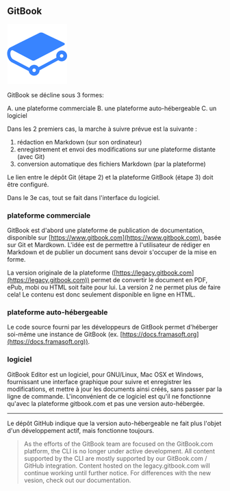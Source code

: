 ## GitBook

![](../img/gitbook.svg)

GitBook se décline sous 3 formes:

A. une plateforme commerciale
B. une plateforme auto-hébergeable
C. un logiciel

Dans les 2 premiers cas, la marche à suivre prévue est la suivante :

1. rédaction en Markdown (sur son ordinateur)
2. enregistrement et envoi des modifications sur une plateforme distante (avec Git)
3. conversion automatique des fichiers Markdown (par la plateforme)

Le lien entre le dépôt Git (étape 2) et la plateforme GitBook (étape 3) doit être configuré.

Dans le 3e cas, tout se fait dans l'interface du logiciel.


### plateforme commerciale

GitBook est d'abord une plateforme de publication de documentation, disponible sur [https://www.gitbook.com](https://www.gitbook.com), basée sur Git et Mardkown. L'idée est de permettre à l'utilisateur de rédiger en Markdown et de publier un document sans devoir s'occuper de la mise en forme.

La version originale de la plateforme ([https://legacy.gitbook.com](https://legacy.gitbook.com)) permet de convertir le document en PDF, ePub, mobi ou HTML soit faite pour lui.
La version 2 ne permet plus de faire cela! Le contenu est donc seulement disponible en ligne en HTML.


### plateforme auto-hébergeable

Le code source fourni par les développeurs de GitBook permet d'héberger soi-même une instance de GitBook (ex. [https://docs.framasoft.org](https://docs.framasoft.org)).


### logiciel

GitBook Editor est un logiciel, pour GNU/Linux, Mac OSX et Windows, fournissant une interface graphique pour suivre et enregistrer les modifications, et mettre à jour les documents ainsi créés, sans passer par la ligne de commande.
L'inconvénient de ce logiciel est qu'il ne fonctionne qu'avec la plateforme gitbook.com et pas une version auto-hébergée.


---

Le dépôt GitHub indique que la version auto-hébergeable ne fait plus l'objet d'un développement actif, mais fonctionne toujours.

> As the efforts of the GitBook team are focused on the GitBook.com platform, the CLI is no longer under active development.
> All content supported by the CLI are mostly supported by our GitBook.com / GitHub integration.
Content hosted on the legacy.gitbook.com will continue working until further notice. For differences with the new vesion, check out our documentation.
